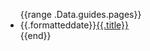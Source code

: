 <ul class="post-list">
{{range .Data.guides.pages}}
<li class="post-link">
<span class="date">{{.formatteddate}}</span><a href="{{print  "/guides/" .slug}}"><span>{{.title}}</span></a></li>
{{end}}
</ul>
